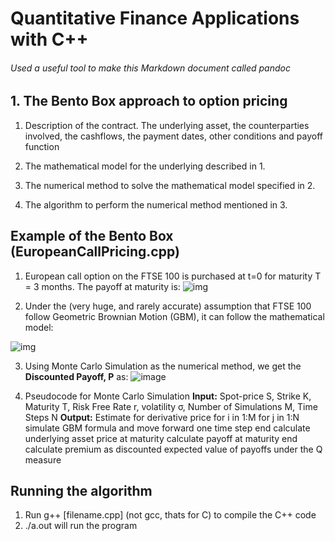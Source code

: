 # Quantitative Finance Applications with C++ 

###### Used a useful tool to make this Markdown document called pandoc

## 1. The Bento Box approach to option pricing
1. Description of the contract. The underlying asset, the counterparties involved, the cashflows, the payment dates, other conditions and payoff function 

2. The mathematical model for the underlying described in 1. 

3. The numerical method to solve the mathematical model specified in 2.

4. The algorithm to perform the numerical method mentioned in 3.

## Example of the Bento Box (EuropeanCallPricing.cpp)
1. European call option on the FTSE 100 is purchased at t=0 for maturity T = 3 months. The payoff at maturity is: 
![img](https://user-images.githubusercontent.com/36263575/66340256-b37af480-e93c-11e9-8545-a14cd12f01b7.png)  


2. Under the (very huge, and rarely accurate) assumption that FTSE 100 follow Geometric Brownian Motion (GBM), it can follow the mathematical model: 


![img](https://user-images.githubusercontent.com/36263575/66341375-0655ab80-e93f-11e9-9d5b-41aaf66c3535.png)

3. Using Monte Carlo Simulation as the numerical method, we get the **Discounted Payoff, P** as:
![image](https://user-images.githubusercontent.com/36263575/66341722-c5aa6200-e93f-11e9-876e-28abd9fb2d02.png)

4. Pseudocode for Monte Carlo Simulation 
**Input:** Spot-price S, Strike K, Maturity T, Risk Free Rate r, volatility σ, Number of Simulations M, Time Steps N 
**Output:** Estimate for derivative price 
for i in 1:M
    for j in 1:N
        simulate GBM formula and move forward one time step
    end
    calculate underlying asset price at maturity
    calculate payoff at maturity
end
calculate premium as discounted expected value of payoffs under the Q measure

## Running the algorithm
1. Run g++ [filename.cpp] (not gcc, thats for C) to compile the C++ code
2. ./a.out will run the program
